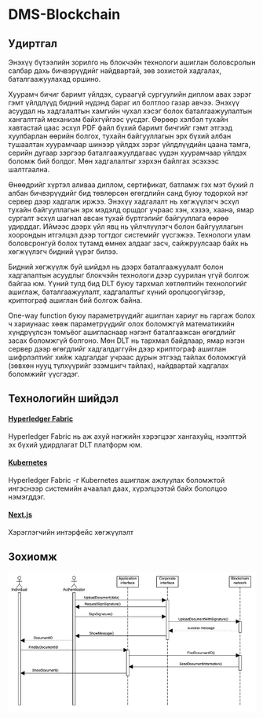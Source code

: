 # DMS-Blockchain

## Удиртгал
Энэхүү бүтээлийн зорилго нь блокчэйн технологи ашиглан боловсролын салбар дахь бичвэрүүдийг найдвартай, зөв зохистой хадгалах, баталгаажуулахад оршино. 

Хуурамч бичиг баримт үйлдэх, сураагүй сургуулийн диплом авах зэрэг гэмт үйлдлүүд бидний нүдэнд бараг ил болтлоо газар авчээ. Энэхүү асуудал нь хадгалалтын хамгийн чухал хэсэг болох баталгаажуулалтын хангалттай механизм байхгүйгээс үүсдэг. Өөрөөр хэлбэл тухайн хавтастай цаас эсхүл PDF файл бүхий баримт бичгийг гэмт этгээд хуулбарлан өөрийн болгох, тухайн байгууллагын эрх бүхий албан тушаалтан хуурамчаар шинээр үйлдэх зэрэг үйлдлүүдийн цаана тамга, серийн дугаар зэргээр баталгаажуулдагаас үүдэн хуурамчаар үйлдэх боломж бий болдог. Мөн хадгалалтыг хэрхэн байлгах эсэхээс шалтгаална.

Өнөөдрийг хүртэл аливаа диплом, сертификат, батламж гэх мэт бүхий л албан бичвэрүүдийг бид төвлөрсөн өгөгдлийн санд буюу тодорхой нэг сервер дээр хадгалж иржээ. Энэхүү хадгалалт нь хөгжүүлэгч эсхүл тухайн байгууллагын эрх мэдэлд оршдог учраас хэн, хэзээ, хаана, ямар сургалт эсхүл шагнал авсан тухай бүртгэлийг байгууллага өөрөө удирддаг. Иймээс дээрх үйл явц нь үйлчлүүлэгч болон байгууллагын хоорондын итгэлцэл дээр тогтдог системийг үүсгэжээ. Технологи улам боловсронгуй болох тутамд өмнөх алдааг засч, сайжруулсаар байх нь хөгжүүлэгч бидний үүрэг билээ.

Бидний хөгжүүлж буй шийдэл нь дээрх баталгаажуулалт болон хадгалалтын асуудлыг блокчэйн технологи дээр суурилан үгүй болгож байгаа юм. Үүний тулд бид DLT буюу тархмал хөтлөлтийн технологийг ашиглаж, баталгаажуулалт, хадгалалтыг хүний оролцоогүйгээр, криптограф ашиглан бий болгож байна. 

One-way function буюу параметрүүдийг ашиглан хариуг нь гаргаж болох ч хариунаас хөөж параметрүүдийг олох боломжгүй математикийн хүндрүүлсэн томъёог ашигласнаар нэгэнт баталгаажсан өгөгдлийг засах боломжгүй болгоно. Мөн DLT нь тархмал байдлаар, ямар нэгэн сервер дээр өгөгдлийг хадгалдаггүйн дээр криптограф ашиглан шифрлэлтийг хийж хадгалдаг учраас дурын этгээд тайлах боломжгүй (зөвхөн нууц түлхүүрийг эзэмшигч тайлах), найдвартай хадгалах боломжийг үүсгэдэг.

## Технологийн шийдэл

#### [Hyperledger Fabric](https://www.hyperledger.org/use/fabric)

Hyperledger Fabric нь аж ахуй нэгжийн хэрэгцээг хангахуйц, нээлттэй эх бүхий удирдлагат DLT платформ юм.

#### [Kubernetes](https://kubernetes.io/docs/home/)
Hyperledger Fabric -г Kubernetes ашиглаж ажлуулах боломжтой ингэснээр системийн ачаалал даах, хүрэлцээтэй байх бололцоо нэмэгддэг.

#### [Next.js](https://nextjs.org/)
Хэрэглэгчийн интэрфейс хөгжүүлэлт

## Зохиомж

![Architecture](https://raw.githubusercontent.com/DiverseSolutions/DMS-Blockchain/main/images/architecture.jpg)
